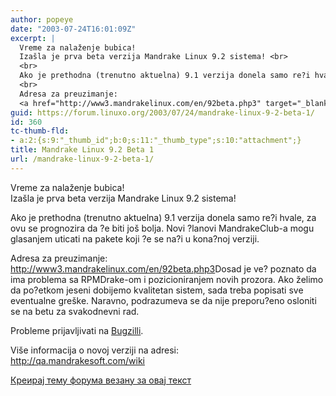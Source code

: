 ```yaml
---
author: popeye
date: "2003-07-24T16:01:09Z"
excerpt: |
  Vreme za nalaženje bubica!
  Izašla je prva beta verzija Mandrake Linux 9.2 sistema! <br>
  <br>
  Ako je prethodna (trenutno aktuelna) 9.1 verzija donela samo re?i hvale, za ovu se prognozira da ?e biti još bolja. Novi ?lanovi MandrakeClub-a mogu glasanjem uticati na pakete koji ?e se na?i u kona?noj verziji.<br>
  <br>
  Adresa za preuzimanje:
  <a href="http://www3.mandrakelinux.com/en/92beta.php3" target="_blank">http://www3.mandrakelinux.com/en/92beta.php3</a>
guid: https://forum.linuxo.org/2003/07/24/mandrake-linux-9-2-beta-1/
id: 360
tc-thumb-fld:
- a:2:{s:9:"_thumb_id";b:0;s:11:"_thumb_type";s:10:"attachment";}
title: Mandrake Linux 9.2 Beta 1
url: /mandrake-linux-9-2-beta-1/
---
```

Vreme za nalaženje bubica!  
Izašla je prva beta verzija Mandrake Linux 9.2 sistema! 

Ako je prethodna (trenutno aktuelna) 9.1 verzija donela samo re?i hvale, za ovu se prognozira da ?e biti još bolja. Novi ?lanovi MandrakeClub-a mogu glasanjem uticati na pakete koji ?e se na?i u kona?noj verziji.

Adresa za preuzimanje:  
<a href="http://www3.mandrakelinux.com/en/92beta.php3" target="_blank">http://www3.mandrakelinux.com/en/92beta.php3</a><!--break-->Dosad je ve? poznato da ima problema sa RPMDrake-om i pozicioniranjem novih prozora. Ako želimo da po?etkom jeseni dobijemo kvalitetan sistem, sada treba popisati sve eventualne greške. Naravno, podrazumeva se da nije preporu?eno osloniti se na betu za svakodnevni rad.

Probleme prijavljivati na [Bugzilli](http://qa.mandrakesoft.com/).

Više informacija o novoj verziji na adresi:  
<a href="http://qa.mandrakesoft.com/wiki" target="_blank">http://qa.mandrakesoft.com/wiki</a>

[Креирај тему форума везану за овај текст](https://linuxo.org/nova-tema-na-forumu/?se_pid=360)
